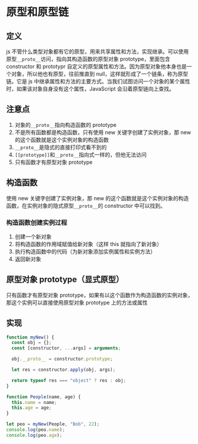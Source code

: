 # 原型和原型链

## 定义

js 不管什么类型对象都有它的原型，用来共享属性和方法，实现继承。可以使用原型`__proto__`访问，指向其构造函数的原型对象 prototype，里面包含 constructor 和 prototypr 自定义的原型属性和方法。因为原型对象他本身也是一个对象，所以他也有原型，往前推直到 null，这样就形成了一个链条，称为原型链。它是 js 中继承属性和方法的主要方式。当我们试图访问一个对象的某个属性时，如果该对象自身没有这个属性，JavaScript 会沿着原型链向上查找。

## 注意点

1. 对象的`__proto__`指向构造函数的 prototype
2. 不是所有函数都是构造函数，只有使用 new 关键字创建了实例对象，那 new 的这个函数就是这个实例对象的构造函数
3. `__proto__`是隐式的直接打印式看不到的
4. `[[prototype]]`和`__proto__`指向式一样的，但他无法访问
5. 只有函数才有原型对象 prototype

## 构造函数

使用 new 关键字创建了实例对象，那 new 的这个函数就是这个实例对象的构造函数，在实例对象的隐式原型`__proto__`的 constructor 中可以找到。

### 构造函数创建实例过程

1. 创建一个新对象
2. 将构造函数的作用域赋值给新对象（这样 this 就指向了新对象）
3. 执行构造函数中的代码（为新对象添加实例属性和实例方法）
4. 返回新对象

## 原型对象 prototype（显式原型）

只有函数才有原型对象 prototype，如果有以这个函数作为构造函数的实例对象，那这个实例可以直接使用原型对象 prototype 上的方法或属性

## 实现

```js
function myNew() {
  const obj = {};
  const [constructor, ...args] = arguments;

  obj.__proto__ = constructor.prototype;

  let res = constructor.apply(obj, args);

  return typeof res === "object" ? res : obj;
}

function People(name, age) {
  this.name = name;
  this.age = age;
}

let peo = myNew(People, "Bob", 22);
console.log(peo.name);
console.log(peo.age);
```
